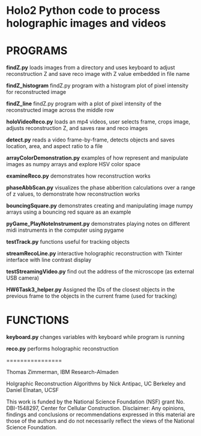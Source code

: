 # Holo2 Python code to process holographic images and videos

PROGRAMS
========

**findZ.py** loads images from a directory and uses keyboard to adjust reconstruction Z and save reco image with Z value embedded in file name

**findZ_histogram** findZ.py program with a histogram plot of pixel intensity for reconstructed image

**findZ_line** findZ.py program with a plot of pixel intensity of the reconstructed image across the middle row 

**holoVideoReco.py** loads an mp4 videos, user selects frame, crops image, adjusts reconstruction Z, and saves raw and reco images

**detect.py** reads a video frame-by-frame, detects objects and saves location, area, and aspect ratio to a file

**arrayColorDemonstration.py** examples of how represent and manipulate images as numpy arrays and explore HSV color space

**examineReco.py** demonstrates how reconstruction works

**phaseAbbScan.py** visualizes the phase abberition calculations over a range of z values, to demonstrate how reconstruction works

**bouncingSquare.py** demonstrates creating and manipulating image numpy arrays using a bouncing red square as an example

**pyGame_PlayNoteInstrument.py** demonstrates playing notes on different midi instruments in the computer using pygame

**testTrack.py** functions useful for tracking objects

**streamRecoLine.py** interactive holographic reconstruction with Tkinter interface with line contrast display

**testStreamingVideo.py** find out the address of the microscope (as external USB camera) 

**HW6Task3_helper.py** Assigned the IDs of the closest objects in the previous frame to the objects in the current frame (used for tracking)

FUNCTIONS
==========

**keyboard.py** changes variables with keyboard while program is running

**reco.py** performs holographic reconstruction

================

Thomas Zimmerman, IBM Research-Almaden

Holgraphic Reconstruction Algorithms by Nick Antipac, UC Berkeley and  Daniel Elnatan, UCSF

This work is funded by the National Science Foundation (NSF) grant No. DBI-1548297, Center for Cellular Construction.
Disclaimer:  Any opinions, findings and conclusions or recommendations expressed in this material are those of the authors and do not necessarily reflect the views of the National Science Foundation. 


